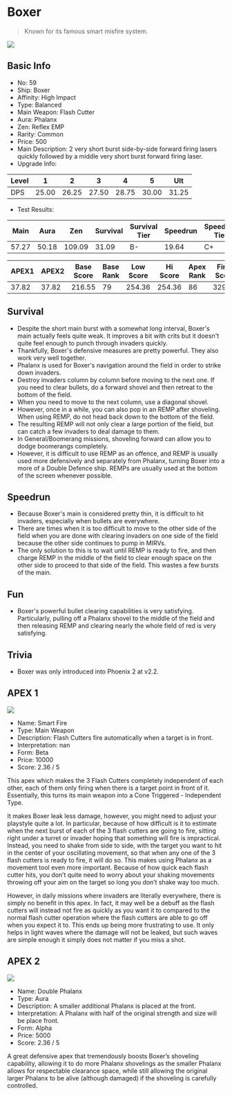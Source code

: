 # Boxer

> Known for its famous smart misfire system.

<img src="/ships/ship_59.png" style={{zoom:1}}/>

## Basic Info

- No: 59
- Ship: Boxer
- Affinity: High Impact
- Type: Balanced
- Main Weapon: Flash Cutter
- Aura: Phalanx
- Zen: Reflex EMP
- Rarity: Common
- Price: 500
- Main Description: 2 very short burst side-by-side forward firing lasers quickly followed by a middle very short burst forward firing laser.
- Upgrade Info: 

| Level | 1 | 2 | 3 | 4 | 5 | Ult |
|--|--|--|--|--|--|--|
| DPS | 25.00 | 26.25 | 27.50 | 28.75 | 30.00 | 31.25 |

- Test Results: 

| Main | Aura | Zen | Survival | Survival Tier | Speedrun | Speedrun Tier | Fun | Fun Tier |
|--|--|--|--|--|--|--|--|--|
| 57.27 | 50.18 | 109.09 | 31.09 | B- | 19.64 | C+ | 24.00 | C |

| APEX1 | APEX2 | Base Score | Base Rank | Low Score | Hi Score | Apex Rank | Final Score | FinalRank |
|--|--|--|--|--|--|--|--|--|
| 37.82 | 37.82 | 216.55 | 79 | 254.36 | 254.36 | 86 | 329.09 | 86 |

## Survival

- Despite the short main burst with a somewhat long interval, Boxer's main actually feels quite weak. It improves a bit with crits but it doesn't quite feel enough to punch through invaders quickly.
- Thankfully, Boxer's defensive measures are pretty powerful. They also work very well together.
- Phalanx is used for Boxer's navigation around the field in order to strike down invaders.
- Destroy invaders column by column before moving to the next one. If you need to clear bullets, do a forward shovel and then retreat to the bottom of the field.
- When you need to move to the next column, use a diagonal shovel.
- However, once in a while, you can also pop in an REMP after shoveling. When using REMP, do not head back down to the bottom of the field.
- The resulting REMP will not only clear a large portion of the field, but can catch a few invaders to deal damage to them.
- In General/Boomerang missions, shoveling forward can allow you to dodge boomerangs completely.
- However, it is difficult to use REMP as an offence, and REMP is usually used more defensively and separately from Phalanx, turning Boxer into a more of a Double Defence ship. REMPs are usually used at the bottom of the screen whenever possible.

## Speedrun

- Because Boxer's main is considered pretty thin, it is difficult to hit invaders, especially when bullets are everywhere.
- There are times when it is too difficult to move to the other side of the field when you are done with clearing invaders on one side of the field because the other side continues to pump in MIRVs.
- The only solution to this is to wait until REMP is ready to fire, and then charge REMP in the middle of the field to clear enough space on the other side to proceed to that side of the field. This wastes a few bursts of the main.

## Fun

- Boxer's powerful bullet clearing capabilities is very satisfying. Particularly, pulling off a Phalanx shovel to the middle of the field and then releasing REMP and clearing nearly the whole field of red is very satisfying.

## Trivia

- Boxer was only introduced into Phoenix 2 at v2.2.

## APEX 1

<img src="/ships/ship_59_apex_1.png" style={{zoom:1}}/>

- Name: Smart Fire
- Type: Main Weapon
- Description: Flash Cutters fire automatically when a target is in front.
- Interpretation: nan
- Form: Beta
- Price: 10000
- Score: 2.36 / 5

This apex which makes the 3 Flash Cutters completely independent of each other, each of them only firing when there is a target point in front of it. Essentially, this turns its main weapon into a Cone Triggered - Independent Type.

It makes Boxer leak less damage, however, you might need to adjust your playstyle quite a lot. In particular, because of how difficult is it to estimate when the next burst of each of the 3 flash cutters are going to fire, sitting right under a turret or invader hoping that something will fire is impractical. Instead, you need to shake from side to side, with the target you want to hit in the center of your oscillating movement, so that when any one of the 3 flash cutters is ready to fire, it will do so. This makes using Phalanx as a movement tool even more important. Because of how quick each flash cutter hits, you don’t quite need to worry about your shaking movements throwing off your aim on the target so long you don’t shake way too much.

However, in daily missions where invaders are literally everywhere, there is simply no benefit in this apex. In fact, it may well be a debuff as the flash cutters will instead not fire as quickly as you want it to compared to the normal flash cutter operation where the flash cutters are able to go off when you expect it to. This ends up being more frustrating to use. It only helps in light waves where the damage will not be leaked, but such waves are simple enough it simply does not matter if you miss a shot.

## APEX 2

<img src="/ships/ship_59_apex_2.png" style={{zoom:1}}/>

- Name: Double Phalanx
- Type: Aura
- Description: A smaller additional Phalanx is placed at the front.
- Interpretation: A Phalanx with half of the original strength and size will be place front.
- Form: Alpha
- Price: 5000
- Score: 2.36 / 5

A great defensive apex that tremendously boosts Boxer’s shoveling capability, allowing it to do more Phalanx shovelings as the smaller Phalanx allows for respectable clearance space, while still allowing the original larger Phalanx to be alive (although damaged) if the shoveling is carefully controlled.
